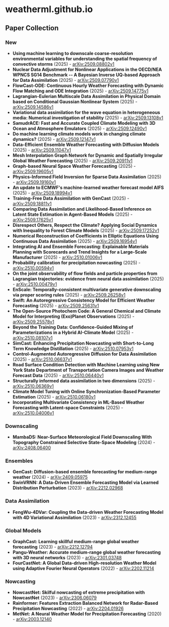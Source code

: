 # weatherml.github.io<!-- PAPERS_START -->

## Paper Collection

### New

- **Using machine learning to downscale coarse-resolution environmental variables for understanding the spatial frequency of convective storms** (2025) - [arXiv:2509.08802v1](https://arxiv.org/abs/2509.08802v1)
- **Nuclear Data Adjustment for Nonlinear Applications in the OECD/NEA WPNCS SG14 Benchmark -- A Bayesian Inverse UQ-based Approach for Data Assimilation** (2025) - [arXiv:2509.07790v1](https://arxiv.org/abs/2509.07790v1)
- **FlowCast-ODE: Continuous Hourly Weather Forecasting with Dynamic Flow Matching and ODE Integration** (2025) - [arXiv:2509.14775v1](https://arxiv.org/abs/2509.14775v1)
- **Lagrangian-Eulerian Multiscale Data Assimilation in Physical Domain based on Conditional Gaussian Nonlinear System** (2025) - [arXiv:2509.14586v1](https://arxiv.org/abs/2509.14586v1)
- **Variational data assimilation for the wave equation in heterogeneous media: Numerical investigation of stability** (2025) - [arXiv:2509.13108v1](https://arxiv.org/abs/2509.13108v1)
- **SamudrACE: Fast and Accurate Coupled Climate Modeling with 3D Ocean and Atmosphere Emulators** (2025) - [arXiv:2509.12490v1](https://arxiv.org/abs/2509.12490v1)
- **Do machine learning climate models work in changing climate dynamics?** (2025) - [arXiv:2509.12147v1](https://arxiv.org/abs/2509.12147v1)
- **Data-Efficient Ensemble Weather Forecasting with Diffusion Models** (2025) - [arXiv:2509.11047v1](https://arxiv.org/abs/2509.11047v1)
- **Mesh Interpolation Graph Network for Dynamic and Spatially Irregular Global Weather Forecasting** (2025) - [arXiv:2509.20911v1](https://arxiv.org/abs/2509.20911v1)
- **Graph-based Neural Space Weather Forecasting** (2025) - [arXiv:2509.19605v1](https://arxiv.org/abs/2509.19605v1)
- **Physics-Informed Field Inversion for Sparse Data Assimilation** (2025) - [arXiv:2509.19160v1](https://arxiv.org/abs/2509.19160v1)
- **An update to ECMWF's machine-learned weather forecast model AIFS** (2025) - [arXiv:2509.18994v1](https://arxiv.org/abs/2509.18994v1)
- **Training-Free Data Assimilation with GenCast** (2025) - [arXiv:2509.18811v1](https://arxiv.org/abs/2509.18811v1)
- **Comparing Data Assimilation and Likelihood-Based Inference on Latent State Estimation in Agent-Based Models** (2025) - [arXiv:2509.17625v1](https://arxiv.org/abs/2509.17625v1)
- **Disrespect Others, Respect the Climate? Applying Social Dynamics with Inequality to Forest Climate Models** (2025) - [arXiv:2509.17252v1](https://arxiv.org/abs/2509.17252v1)
- **Numerical Reconstruction of Coefficients in Elliptic Equations Using Continuous Data Assimilation** (2025) - [arXiv:2509.16954v1](https://arxiv.org/abs/2509.16954v1)
- **Integrating AI and Ensemble Forecasting: Explainable Materials Planning with Scorecards and Trend Insights for a Large-Scale Manufacturer** (2025) - [arXiv:2510.01006v1](https://arxiv.org/abs/2510.01006v1)
- **Probability calibration for precipitation nowcasting** (2025) - [arXiv:2510.00594v1](https://arxiv.org/abs/2510.00594v1)
- **On the joint observability of flow fields and particle properties from Lagrangian trajectories: evidence from neural data assimilation** (2025) - [arXiv:2510.00479v1](https://arxiv.org/abs/2510.00479v1)
- **EnScale: Temporally-consistent multivariate generative downscaling via proper scoring rules** (2025) - [arXiv:2509.26258v1](https://arxiv.org/abs/2509.26258v1)
- **Swift: An Autoregressive Consistency Model for Efficient Weather Forecasting** (2025) - [arXiv:2509.25631v1](https://arxiv.org/abs/2509.25631v1)
- **The Open-Source Photochem Code: A General Chemical and Climate Model for Interpreting (Exo)Planet Observations** (2025) - [arXiv:2509.25578v1](https://arxiv.org/abs/2509.25578v1)
- **Beyond the Training Data: Confidence-Guided Mixing of Parameterizations in a Hybrid AI-Climate Model** (2025) - [arXiv:2510.08107v1](https://arxiv.org/abs/2510.08107v1)
- **SimCast: Enhancing Precipitation Nowcasting with Short-to-Long Term Knowledge Distillation** (2025) - [arXiv:2510.07953v1](https://arxiv.org/abs/2510.07953v1)
- **Control-Augmented Autoregressive Diffusion for Data Assimilation** (2025) - [arXiv:2510.06637v1](https://arxiv.org/abs/2510.06637v1)
- **Road Surface Condition Detection with Machine Learning using New York State Department of Transportation Camera Images and Weather Forecast Data** (2025) - [arXiv:2510.06440v1](https://arxiv.org/abs/2510.06440v1)
- **Structurally informed data assimilation in two dimensions** (2025) - [arXiv:2510.06369v1](https://arxiv.org/abs/2510.06369v1)
- **Climate Model Tuning with Online Synchronization-Based Parameter Estimation** (2025) - [arXiv:2510.06180v1](https://arxiv.org/abs/2510.06180v1)
- **Incorporating Multivariate Consistency in ML-Based Weather Forecasting with Latent-space Constraints** (2025) - [arXiv:2510.04006v1](https://arxiv.org/abs/2510.04006v1)

### Downscaling

- **MambaDS: Near-Surface Meteorological Field Downscaling With Topography Constrained Selective State-Space Modeling** (2024) - [arXiv:2408.06400](https://arxiv.org/abs/2408.06400)

### Ensembles

- **GenCast: Diffusion-based ensemble forecasting for medium-range weather** (2024) - [arXiv:2409.05975](https://arxiv.org/abs/2409.05975)
- **SwinVRNN: A Data-Driven Ensemble Forecasting Model via Learned Distribution Perturbation** (2023) - [arXiv:2212.02968](https://arxiv.org/abs/2212.02968)

### Data Assimilation

- **FengWu-4DVar: Coupling the Data-driven Weather Forecasting Model with 4D Variational Assimilation** (2023) - [arXiv:2312.12455](https://arxiv.org/abs/2312.12455)

### Global Models

- **GraphCast: Learning skillful medium-range global weather forecasting** (2023) - [arXiv:2212.12794](https://arxiv.org/abs/2212.12794)
- **Pangu-Weather: Accurate medium-range global weather forecasting with 3D neural networks** (2023) - [arXiv:2301.03748](https://arxiv.org/abs/2301.03748)
- **FourCastNet: A Global Data-driven High-resolution Weather Model using Adaptive Fourier Neural Operators** (2022) - [arXiv:2202.11214](https://arxiv.org/abs/2202.11214)

### Nowcasting

- **NowcastNet: Skilful nowcasting of extreme precipitation with NowcastNet** (2023) - [arXiv:2306.06079](https://arxiv.org/abs/2306.06079)
- **Rainformer: Features Extraction Balanced Network for Radar-Based Precipitation Nowcasting** (2022) - [arXiv:2204.01926](https://arxiv.org/abs/2204.01926)
- **MetNet: A Neural Weather Model for Precipitation Forecasting** (2020) - [arXiv:2003.12140](https://arxiv.org/abs/2003.12140)

